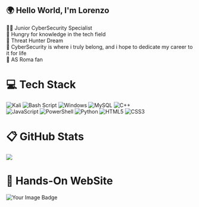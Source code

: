 ## 🌍 Hello World, I'm Lorenzo 
👨‍💻 Junior CyberSecurity Specialist  
🤖 Hungry for knowledge in the tech field 
<br>👾 Threat Hunter Dream<br>
🧩 CyberSecurity is where i truly belong, and i hope to dedicate my career to it for life<br>
🐺 AS Roma fan<br>







# 💻 Tech Stack 
![Kali](https://img.shields.io/badge/Kali-268BEE?style=for-the-badge&logo=kalilinux&logoColor=white)
![Bash Script](https://img.shields.io/badge/bash_script-%23121011.svg?style=for-the-badge&logo=gnu-bash&logoColor=white)
![Windows](https://img.shields.io/badge/Windows-0078D6?style=for-the-badge&logo=windows&logoColor=white)
![MySQL](https://img.shields.io/badge/mysql-4479A1.svg?style=for-the-badge&logo=mysql&logoColor=white)
![C++](https://img.shields.io/badge/c++-%2300599C.svg?style=for-the-badge&logo=c%2B%2B&logoColor=white)<br>
![JavaScript](https://img.shields.io/badge/javascript-%23323330.svg?style=for-the-badge&logo=javascript&logoColor=%23F7DF1E)
![PowerShell](https://img.shields.io/badge/PowerShell-%235391FE.svg?style=for-the-badge&logo=powershell&logoColor=white)
![Python](https://img.shields.io/badge/python-3670A0?style=for-the-badge&logo=python&logoColor=ffdd54)
![HTML5](https://img.shields.io/badge/html5-%23E34F26.svg?style=for-the-badge&logo=html5&logoColor=white)
![CSS3](https://img.shields.io/badge/css3-%231572B6.svg?style=for-the-badge&logo=css3&logoColor=white)


# 📋 GitHub Stats
![](https://github-readme-stats.vercel.app/api?username=dadstock&theme=catppuccin_mocha&hide_border=false&include_all_commits=true&count_private=true) 
# 🎯 Hands-On WebSite
<img src="https://tryhackme-badges.s3.amazonaws.com/dadstock.png" alt="Your Image Badge" />








<!--
**dadstock/dadstock** is a ✨ _special_ ✨ repository because its `README.md` (this file) appears on your GitHub profile.

Here are some ideas to get you started:

- 🔭 I’m currently working on ...
- 🌱 I’m currently learning ...
- 👯 I’m looking to collaborate on ...
- 🤔 I’m looking for help with ...
- 💬 Ask me about ...
- 📫 How to reach me: ...
- 😄 Pronouns: ...
- ⚡ Fun fact: ...
-->
